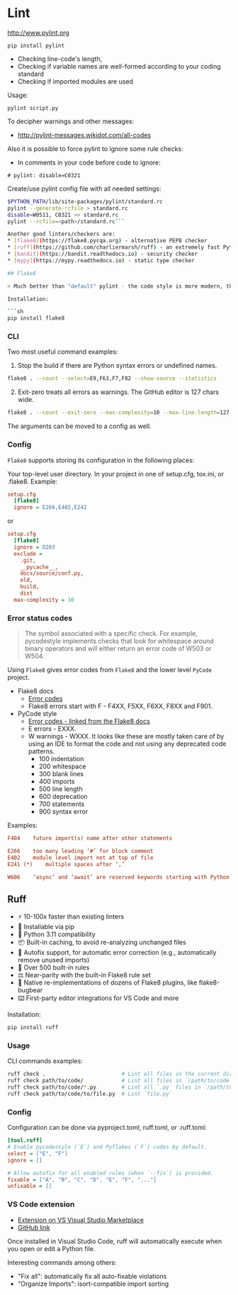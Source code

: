 # Lint

http://www.pylint.org

`pip install pylint`

* Checking line-code's length,
* Checking if variable names are well-formed according to your coding standard
* Checking if imported modules are used

Usage:

`pylint script.py`

To decipher warnings and other messages:
* http://pylint-messages.wikidot.com/all-codes

Also it is possible to force pylint to ignore some rule checks:
* In comments in your code before code to ignore:

```# pylint: disable=C0321```

Create/use pylint config file with all needed settings:
```sh
$PYTHON_PATH/lib/site-packages/pylint/standard.rc
pylint --generate-rcfile > standard.rc
disable=W0511, C0321 >> standard.rc
pylint --rcfile=<path>/standard.rc```

Another good linters/checkers are:
* [flake8](https://flake8.pycqa.org) - alternative PEP8 checker
* [ruff](https://github.com/charliermarsh/ruff) - an extremely fast Python linter, written in Rust
* [bandit](https://bandit.readthedocs.io) - security checker
* [mypy](https://mypy.readthedocs.io) - static type checker

## Flake8

> Much better than "default" pylint - the code style is more modern, the comments are more usable

Installation:

```sh
pip install flake8
```

### CLI

Two most useful command examples:

1. Stop the build if there are Python syntax errors or undefined names.
```sh
flake8 . --count --select=E9,F63,F7,F82 --show-source --statistics
```

2. Exit-zero treats all errors as warnings. The GitHub editor is 127 chars wide.
```sh
flake8 . --count --exit-zero --max-complexity=10 --max-line-length=127 --statistics
```

The arguments can be moved to a config as well.

### Config

`Flake8` supports storing its configuration in the following places:

Your top-level user directory.
In your project in one of setup.cfg, tox.ini, or .flake8.
Example:

```ini
setup.cfg
  [flake8]
  ignore = E266,E402,E241
```

or 

```ini
setup.cfg
  [flake8]
  ignore = D203
  exclude =
    .git,
    __pycache__,
    docs/source/conf.py,
    old,
    build,
    dist
  max-complexity = 10
```

### Error status codes

> The symbol associated with a specific check. For example, pycodestyle implements checks that look for whitespace around binary operators and will either return an error code of W503 or W504.

Using `Flake8` gives error codes from `Flake8` and the lower level `PyCode` project.

* Flake8 docs
    * [Error codes](https://flake8.pycqa.org/en/latest/user/error-codes.html)
    * Flake8 errors start with F - F4XX, F5XX, F6XX, F8XX and F901.
* PyCode style
    * [Error codes - linked from the Flake8 docs](https://pycodestyle.pycqa.org/en/latest/intro.html#error-codes)
    * E errors - EXXX.
    * W warnings - WXXX. It looks like these are mostly taken care of by using an IDE to format the code and not using any deprecated code patterns.   
      * 100 indentation
      * 200 whitespace
      * 300 blank lines
      * 400 imports
      * 500 line length
      * 600 deprecation
      * 700 statements
      * 900 syntax error
  

Examples:

```ini
F404 	future import(s) name after other statements

E266 	too many leading ‘#’ for block comment
E402 	module level import not at top of file
E241 (*) 	multiple spaces after ‘,’

W606 	‘async’ and ‘await’ are reserved keywords starting with Python 3.7
```

## Ruff

* ⚡️ 10-100x faster than existing linters
* 🐍 Installable via pip
* 🤝 Python 3.11 compatibility
* 📦 Built-in caching, to avoid re-analyzing unchanged files
* 🔧 Autofix support, for automatic error correction (e.g., automatically remove unused imports)
* 📏 Over 500 built-in rules
* ⚖️ Near-parity with the built-in Flake8 rule set
* 🔌 Native re-implementations of dozens of Flake8 plugins, like flake8-bugbear
* ⌨️ First-party editor integrations for VS Code and more

Installation:

```sh
pip install ruff
```

### Usage

CLI commands examples:

```sh
ruff check .                        # Lint all files in the current directory (and any subdirectories)
ruff check path/to/code/            # Lint all files in `/path/to/code` (and any subdirectories)
ruff check path/to/code/*.py        # Lint all `.py` files in `/path/to/code`
ruff check path/to/code/to/file.py  # Lint `file.py`
```

### Config

Configuration can be done via pyproject.toml, ruff.toml, or .ruff.toml:

```ini
[tool.ruff]
# Enable pycodestyle (`E`) and Pyflakes (`F`) codes by default.
select = ["E", "F"]
ignore = []

# Allow autofix for all enabled rules (when `--fix`) is provided.
fixable = ["A", "B", "C", "D", "E", "F", "..."]
unfixable = []
```

### VS Code extension

* [Extension on VS Visual Studio Marketplace](https://marketplace.visualstudio.com/items?itemName=charliermarsh.ruff)
* [GitHub link](https://github.com/charliermarsh/ruff-vscode)

Once installed in Visual Studio Code, ruff will automatically execute when you open or edit a Python file.

Interesting commands among others:
* "Fix all": automatically fix all auto-fixable violations
* "Organize Imports": isort-compatible import sorting